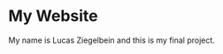 <!DOCTYPE html>
<html>
<body>

<h1>My Website</h1>

<p>My name is Lucas Ziegelbein and this is my final project.</p>

</body>
</html>
